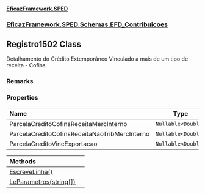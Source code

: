 #### [EficazFramework.SPED](EficazFrameworkSPED.md 'EficazFramework SPED')
### [EficazFramework.SPED.Schemas.EFD_Contribuicoes](EficazFramework.SPED.Schemas.EFD_Contribuicoes.md 'EficazFramework.SPED.Schemas.EFD_Contribuicoes')

## Registro1502 Class

Detalhamento do Crédito Extemporâneo Vinculado a mais de um tipo de receita - Cofins

### Remarks
### Properties

| Name | Type | |
| :--- | :---: | :--- |
| ParcelaCreditoCofinsReceitaMercInterno | `Nullable<Double>` |  |
| ParcelaCreditoCofinsReceitaNãoTribMercInterno | `Nullable<Double>` |  |
| ParcelaCreditoVincExportacao | `Nullable<Double>` |  |

| Methods | |
| :--- | :--- |
| [EscreveLinha()](EficazFramework.SPED.Schemas.EFD_Contribuicoes/Registro1502/EscreveLinha().md 'EficazFramework.SPED.Schemas.EFD_Contribuicoes.Registro1502.EscreveLinha()') | |
| [LeParametros(string[])](EficazFramework.SPED.Schemas.EFD_Contribuicoes/Registro1502/LeParametros(string[]).md 'EficazFramework.SPED.Schemas.EFD_Contribuicoes.Registro1502.LeParametros(string[])') | |
